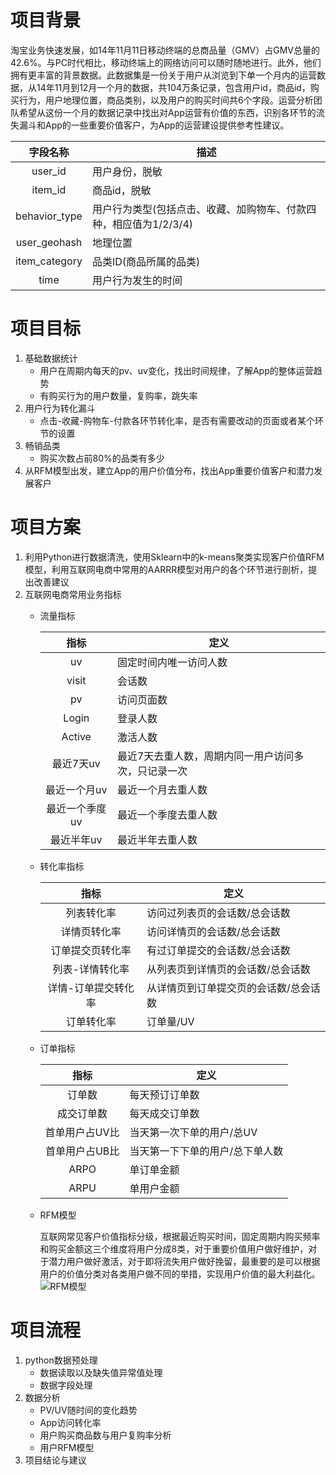 # 项目背景
淘宝业务快速发展，如14年11月11日移动终端的总商品量（GMV）占GMV总量的42.6%。与PC时代相比，移动终端上的网络访问可以随时随地进行。此外，他们拥有更丰富的背景数据。此数据集是一份关于用户从浏览到下单一个月内的运营数据，从14年11月到12月一个月的数据，共104万条记录，包含用户id，商品id，购买行为，用户地理位置，商品类别，以及用户的购买时间共6个字段。运营分析团队希望从这份一个月的数据记录中找出对App运营有价值的东西，识别各环节的流失漏斗和App的一些重要价值客户，为App的运营建设提供参考性建议。

|字段名称|描述|
|:--:|--|
|user_id|用户身份，脱敏|
|item_id|商品id，脱敏|
|behavior_type|用户行为类型(包括点击、收藏、加购物车、付款四种，相应值为1/2/3/4)|
|user_geohash|地理位置|
|item_category|品类ID(商品所属的品类)|
|time|用户行为发生的时间|

# 项目目标
1. 基础数据统计  
   + 用户在周期内每天的pv、uv变化，找出时间规律，了解App的整体运营趋势
   + 有购买行为的用户数量，复购率，跳失率
2. 用户行为转化漏斗
   + 点击-收藏-购物车-付款各环节转化率，是否有需要改动的页面或者某个环节的设置
3. 畅销品类
   + 购买次数占前80%的品类有多少
4. 从RFM模型出发，建立App的用户价值分布，找出App重要价值客户和潜力发展客户
# 项目方案
1. 利用Python进行数据清洗，使用Sklearn中的k-means聚类实现客户价值RFM模型，利用互联网电商中常用的AARRR模型对用户的各个环节进行剖析，提出改善建议
2. 互联网电商常用业务指标
   + 流量指标
   
     |指标|定义|
     |:---:|--|
     |uv|固定时间内唯一访问人数|
     |visit|会话数|
     |pv|访问页面数|
     |Login|登录人数|
     |Active|激活人数|
     |最近7天uv|最近7天去重人数，周期内同一用户访问多次，只记录一次|
     |最近一个月uv|最近一个月去重人数|
     |最近一个季度uv|最近一个季度去重人数|
     |最近半年uv|最近半年去重人数|
     
   + 转化率指标
   
     |指标|定义|
     |:---:|--|
     |列表转化率|访问过列表页的会话数/总会话数|
     |详情页转化率|访问详情页的会话数/总会话数|
     |订单提交页转化率|有过订单提交的会话数/总会话数|
     |列表-详情转化率|从列表页到详情页的会话数/总会话数|
     |详情-订单提交转化率|从详情页到订单提交页的会话数/总会话数|
     |订单转化率|订单量/UV|

   + 订单指标
   
     |指标|定义|
     |:--:|--|
     |订单数|每天预订订单数|
     |成交订单数|每天成交订单数|
     |首单用户占UV比|当天第一次下单的用户/总UV|
     |首单用户占UB比|当天第一下下单的用户/总下单人数|
     |ARPO|单订单金额|
     |ARPU|单用户金额|
   + RFM模型
   
     互联网常见客户价值指标分级，根据最近购买时间，固定周期内购买频率和购买金额这三个维度将用户分成8类，对于重要价值用户做好维护，对于潜力用户做好激活，对于即将流失用户做好挽留，最重要的是可以根据用户的价值分类对各类用户做不同的举措，实现用户价值的最大利益化。
     ![RFM模型](https://camo.githubusercontent.com/b9bb3f91ce193fda6920acc1a62396b36064147d/687474703a2f2f7374617469632e7a7962756c756f2e636f6d2f6a6b38383837363539342f6f323470727970636b7030673571636a73397a68787a6e662f696d6167655f3162766b6b3432623831636d366d617331666c6d35396e6e307132302e706e67 "RFM模型")
# 项目流程
1. python数据预处理
   + 数据读取以及缺失值异常值处理
   + 数据字段处理
2. 数据分析
   + PV/UV随时间的变化趋势
   + App访问转化率
   + 用户购买商品数与用户复购率分析
   + 用户RFM模型
3. 项目结论与建议

